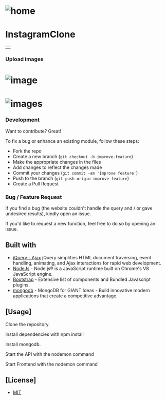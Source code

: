 # ![home](https://user-images.githubusercontent.com/19498661/37984253-2ef490b4-31cc-11e8-9425-6c3f21166e4c.jpg)

# InstagramClone
<table>
<tr>
<td>

</td>
</tr>
</table>



### Upload images
# ![image](https://user-images.githubusercontent.com/19498661/37984317-5ec21316-31cc-11e8-9afc-71730de24907.jpg)

# ![images](https://user-images.githubusercontent.com/19498661/37984348-72c7538a-31cc-11e8-9cc7-9c5d543b69f6.jpg)






### Development
Want to contribute? Great!

To fix a bug or enhance an existing module, follow these steps:

- Fork the repo
- Create a new branch (`git checkout -b improve-feature`)
- Make the appropriate changes in the files
- Add changes to reflect the changes made
- Commit your changes (`git commit -am 'Improve feature'`)
- Push to the branch (`git push origin improve-feature`)
- Create a Pull Request

### Bug / Feature Request

If you find a bug (the website couldn't handle the query and / or gave undesired results), kindly open an issue.

If you'd like to request a new function, feel free to do so by opening an issue.


## Built with

- [jQuery - Ajax](http://www.w3schools.com/jquery/jquery_ref_ajax.asp)  jQuery simplifies HTML document traversing, event handling, animating, and Ajax interactions for rapid web development.
- [NodeJs](https://nodejs.org/en/) - Node.js® is a JavaScript runtime built on Chrome's V8 JavaScript engine.
- [Bootstrap](http://getbootstrap.com/) - Extensive list of components and  Bundled Javascript plugins.
- [mongodb](https://www.mongodb.com/) - MongoDB for GIANT Ideas - Build innovative modern applications that create a competitive advantage.

## [Usage]

Clone the repository.

Install dependencies with npm install

Install mongodb.

Start the API with the nodemon command

Start Frontend with the nodemon command


## [License]

- [MIT](https://opensource.org/licenses/MIT/)
